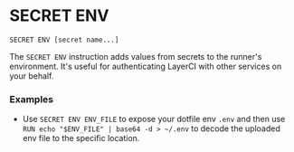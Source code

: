 # SECRET ENV

`SECRET ENV [secret name...]`

The `SECRET ENV` instruction adds values from secrets to the runner's environment.
It's useful for authenticating LayerCI with other services on your behalf.

### Examples

- Use `SECRET ENV ENV_FILE` to expose your dotfile env `.env` and then use `RUN echo "$ENV_FILE" | base64 -d > ~/.env` to decode the uploaded env file to the specific location.
